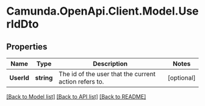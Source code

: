 # Camunda.OpenApi.Client.Model.UserIdDto
## Properties

Name | Type | Description | Notes
------------ | ------------- | ------------- | -------------
**UserId** | **string** | The id of the user that the current action refers to. | [optional] 

[[Back to Model list]](../README.md#documentation-for-models) [[Back to API list]](../README.md#documentation-for-api-endpoints) [[Back to README]](../README.md)

